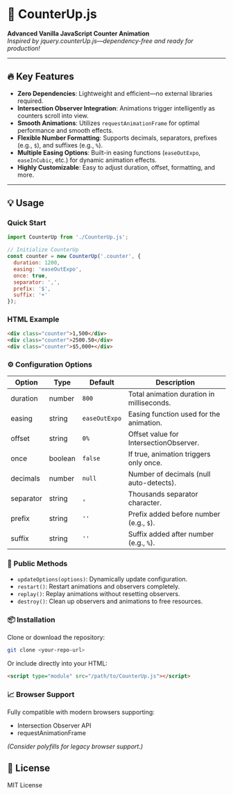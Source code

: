 # 🚀 CounterUp.js

**Advanced Vanilla JavaScript Counter Animation**  
_Inspired by jquery.counterUp.js—dependency-free and ready for production!_

---

## 🔥 Key Features

- **Zero Dependencies**: Lightweight and efficient—no external libraries required.
- **Intersection Observer Integration**: Animations trigger intelligently as counters scroll into view.
- **Smooth Animations**: Utilizes `requestAnimationFrame` for optimal performance and smooth effects.
- **Flexible Number Formatting**: Supports decimals, separators, prefixes (e.g., `$`), and suffixes (e.g., `%`).
- **Multiple Easing Options**: Built-in easing functions (`easeOutExpo`, `easeInCubic`, etc.) for dynamic animation effects.
- **Highly Customizable**: Easy to adjust duration, offset, formatting, and more.

---

## 💡 Usage

### Quick Start

```javascript
import CounterUp from './CounterUp.js';

// Initialize CounterUp
const counter = new CounterUp('.counter', {
  duration: 1200,
  easing: 'easeOutExpo',
  once: true,
  separator: ',',
  prefix: '$',
  suffix: '+'
});
```

### HTML Example
```html
<div class="counter">1,500</div>
<div class="counter">2500.50</div>
<div class="counter">$5,000+</div>
```

### ⚙️ Configuration Options
| Option    | Type    | Default       | Description                                 |
|-----------|---------|---------------|---------------------------------------------|
| duration  | number  | `800`         | Total animation duration in milliseconds.   |
| easing    | string  | `easeOutExpo` | Easing function used for the animation.     |
| offset    | string  | `0%`          | Offset value for IntersectionObserver.      |
| once      | boolean | `false`       | If true, animation triggers only once.      |
| decimals  | number  | `null`        | Number of decimals (null auto-detects).     |
| separator | string  | `,`           | Thousands separator character.              |
| prefix    | string  | `''`          | Prefix added before number (e.g., `$`).     |
| suffix    | string  | `''`          | Suffix added after number (e.g., `%`).      |


### 🎯 Public Methods
- `updateOptions(options)`: Dynamically update configuration.
- `restart()`: Restart animations and observers completely.
- `replay()`: Replay animations without resetting observers.
- `destroy()`: Clean up observers and animations to free resources.

### 📦 Installation
Clone or download the repository:
```bash
git clone <your-repo-url>
```

Or include directly into your HTML:
```html
<script type="module" src="/path/to/CounterUp.js"></script>
```
### 📈 Browser Support
Fully compatible with modern browsers supporting:

- Intersection Observer API
- requestAnimationFrame

_(Consider polyfills for legacy browser support.)_

## 📝 License
MIT License
